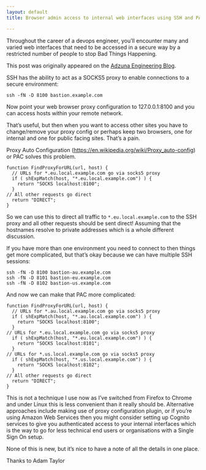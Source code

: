 ```yaml
---
layout: default
title: Browser admin access to internal web interfaces using SSH and PAC

---
```

Throughout the career of a devops engineer, you’ll encounter many and varied web interfaces that need to be accessed in a secure way by a restricted number of people to stop Bad Things Happening.

This post was originally appeared on the [Adzuna Engineering Blog](https://medium.com/adzuna-engineering/browser-admin-access-to-internal-web-interfaces-using-ssh-and-pac-8ea201883e51).

SSH has the ability to act as a SOCKS5 proxy to enable connections to a
secure environment:
```
ssh -fN -D 8100 bastion.example.com
```

Now point your web browser proxy configuration to 127.0.0.1:8100 and you can access hosts within your remote network.

That’s useful, but then when you want to access other sites you have to change/remove your proxy config or perhaps keep two browsers, one for internal and one for public facing sites. That’s a pain.

Proxy Auto Configuration (https://en.wikipedia.org/wiki/Proxy_auto-config) or PAC solves this problem.

```
function FindProxyForURL(url, host) {
  // URLs for *.eu.local.example.com go via socks5 proxy
  if ( shExpMatch(host, "*.eu.local.example.com") ) {
    return "SOCKS localhost:8100";
  }
// All other requests go direct
  return "DIRECT";
}
```

So we can use this to direct all traffic to `*.eu.local.example.com` to the SSH proxy and all other requests should be sent direct! Assuming that the hostnames resolve to private addresses which is a whole different discussion.

If you have more than one environment you need to connect to then things get more complicated, but that’s okay because we can have multiple SSH sessions:
```
ssh -fN -D 8100 bastion-au.example.com
ssh -fN -D 8101 bastion-eu.example.com
ssh -fN -D 8102 bastion-us.example.com
```

And now we can make that PAC more complicated:
```
function FindProxyForURL(url, host) {
  // URLs for *.au.local.example.com go via socks5 proxy
  if ( shExpMatch(host, "*.au.local.example.com") ) {
    return "SOCKS localhost:8100";
  }
// URLs for *.eu.local.example.com go via socks5 proxy
  if ( shExpMatch(host, "*.eu.local.example.com") ) {
    return "SOCKS localhost:8101";
  }
// URLs for *.us.local.example.com go via socks5 proxy
  if ( shExpMatch(host, "*.us.local.example.com") ) {
    return "SOCKS localhost:8102";
  }
// All other requests go direct
  return "DIRECT";
}
```

This is not a technique I use now as I’ve switched from Firefox to Chrome and under Linux this is less convenient than it really should be. Alternative approaches include making use of proxy configuration plugin, or if you’re using Amazon Web Services then you might consider setting up Cognito services to give you authenticated access to your internal interfaces which is the way to go for less technical end users or organisations with a Single Sign On setup.

None of this is new, but it’s nice to have a note of all the details in one place.

Thanks to Adam Taylor
